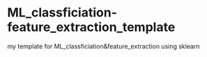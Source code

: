 # ML_classficiation-feature_extraction_template
my template for ML_classficiation&amp;feature_extraction using sklearn
